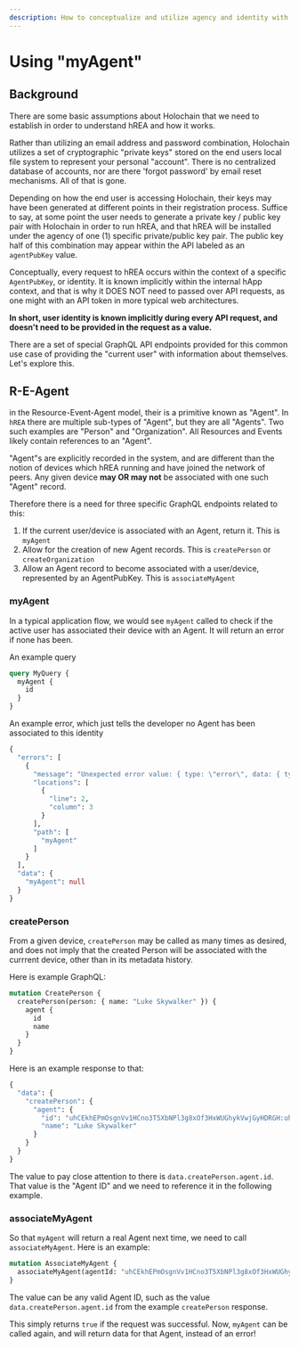 ```yaml
---
description: How to conceptualize and utilize agency and identity with Holochain and hREA
---
```


# Using "myAgent"

## Background

There are some basic assumptions about Holochain that we need to establish in order to understand hREA and how it works.&#x20;

Rather than utilizing an email address and password combination, Holochain utilizes a set of cryptographic "private keys" stored on the end users local file system to represent your personal "account". There is no centralized database of accounts, nor are there 'forgot password' by email reset mechanisms. All of that is gone.

Depending on how the end user is accessing Holochain, their keys may have been generated at different points in their registration process. Suffice to say, at some point the user needs to generate a private key / public key pair with Holochain in order to run hREA, and that hREA will be installed under the agency of one (1) specific private/public key pair. The public key half of this combination may appear within the API labeled as an `agentPubKey` value.

Conceptually, every request to hREA occurs within the context of a specific `AgentPubKey`, or identity. It is known implicitly within the internal hApp context, and that is why it DOES NOT need to passed over API requests, as one might with an API token in more typical web architectures.

**In short, user identity is known implicitly during every API request, and doesn't need to be provided in the request as a value.**&#x20;

There are a set of special GraphQL API endpoints provided for this common use case of providing the "current user" with information about themselves. Let's explore this.

## R-E-Agent

in the Resource-Event-Agent model, their is a primitive known as "Agent". In `hREA` there are multiple sub-types of "Agent", but they are all "Agents". Two such examples are "Person" and "Organization". All Resources and Events likely contain references to an "Agent".&#x20;

"Agent"s are explicitly recorded in the system, and are different than the notion of devices which hREA running and have joined the network of peers. Any given device **may OR may not** be associated with one such "Agent" record.&#x20;

Therefore there is a need for three specific GraphQL endpoints related to this:&#x20;

1. If the current user/device is associated with an Agent, return it. This is `myAgent`
2. Allow for the creation of new Agent records. This is `createPerson` or `createOrganization`
3. Allow an Agent record to become associated with a user/device, represented by an AgentPubKey. This is `associateMyAgent`



### myAgent

In a typical application flow, we would see `myAgent` called to check if the active user has associated their device with an Agent. It will return an error if none has been.&#x20;

An example query

```graphql
query MyQuery {
  myAgent {
    id
  }
}
```

An example error, which just tells the developer no Agent has been associated to this identity

```graphql
{
  "errors": [
    {
      "message": "Unexpected error value: { type: \"error\", data: { type: \"ribosome_error\", data: \"Wasm error while working with Ribosome: Guest(\\\"No Agent data is associated with the currently authenticated user\\\")\" } }",
      "locations": [
        {
          "line": 2,
          "column": 3
        }
      ],
      "path": [
        "myAgent"
      ]
    }
  ],
  "data": {
    "myAgent": null
  }
}
```

### createPerson

From a given device, `createPerson` may be called as many times as desired, and does not imply that the created Person will be associated with the currrent device, other than in its metadata history.&#x20;

Here is example GraphQL:

```graphql
mutation CreatePerson {
  createPerson(person: { name: "Luke Skywalker" }) {
    agent {
      id
      name
    }
  }
}
```

Here is an example response to that:

```graphql
{
  "data": {
    "createPerson": {
      "agent": {
        "id": "uhCEkhEPmOsgnVv1HCno3T5XbNPl3g8xOf3HxWUGhykVwjGyHDRGH:uhC0kyzFVhHjoqf2ZvsH6FmNQ16DC4EtjD1OIsFbNwJGMBZyVGV3w",
        "name": "Luke Skywalker"
      }
    }
  }
}
```

The value to pay close attention to there is `data.createPerson.agent.id`. That value is the "Agent ID" and we need to reference it in the following example.

### associateMyAgent

So that `myAgent` will return a real Agent next time, we need to call `associateMyAgent`. Here is an example:

```graphql
mutation AssociateMyAgent {
  associateMyAgent(agentId: "uhCEkhEPmOsgnVv1HCno3T5XbNPl3g8xOf3HxWUGhykVwjGyHDRGH:uhC0kyzFVhHjoqf2ZvsH6FmNQ16DC4EtjD1OIsFbNwJGMBZyVGV3w")
}
```

The value can be any valid Agent ID, such as the value `data.createPerson.agent.id` from the example `createPerson` response.&#x20;

This simply returns `true` if the request was successful. Now, `myAgent` can be called again, and will return data for that Agent, instead of an error!
